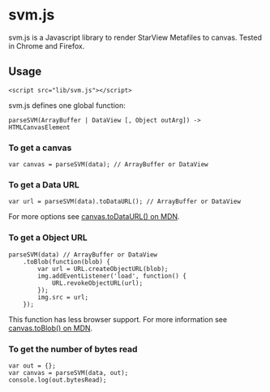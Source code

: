 # svm.js
svm.js is a Javascript library to render StarView Metafiles to canvas.
Tested in Chrome and Firefox.

## Usage

	<script src="lib/svm.js"></script>

svm.js defines one global function:

	parseSVM(ArrayBuffer | DataView [, Object outArg]) -> HTMLCanvasElement

### To get a canvas

	var canvas = parseSVM(data); // ArrayBuffer or DataView

### To get a Data URL

	var url = parseSVM(data).toDataURL(); // ArrayBuffer or DataView

For more options see [canvas.toDataURL() on MDN](https://developer.mozilla.org/docs/Web/API/HTMLCanvasElement/toDataURL).

### To get a Object URL

	parseSVM(data) // ArrayBuffer or DataView
		.toBlob(function(blob) {
			var url = URL.createObjectURL(blob);
			img.addEventListener('load', function() {
				URL.revokeObjectURL(url);
			});
			img.src = url;
		});
	
This function has less browser support. For more information see
[canvas.toBlob() on MDN](https://developer.mozilla.org/docs/Web/API/HTMLCanvasElement/toBlob).

### To get the number of bytes read

	var out = {};
	var canvas = parseSVM(data, out);
	console.log(out.bytesRead);